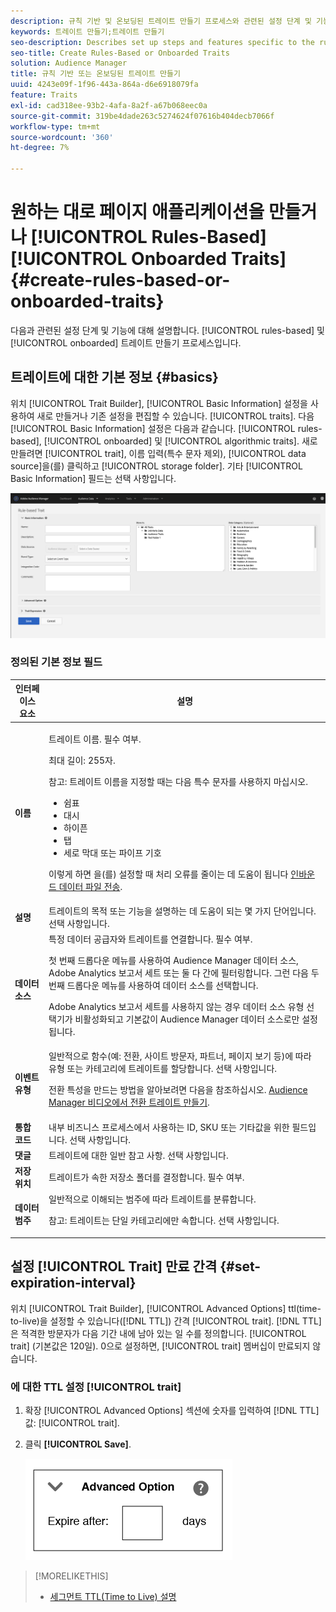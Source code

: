 ```yaml
---
description: 규칙 기반 및 온보딩된 트레이트 만들기 프로세스와 관련된 설정 단계 및 기능에 대해 설명합니다.
keywords: 트레이트 만들기;트레이트 만들기
seo-description: Describes set up steps and features specific to the rules-based and onboarded trait creation process.
seo-title: Create Rules-Based or Onboarded Traits
solution: Audience Manager
title: 규칙 기반 또는 온보딩된 트레이트 만들기
uuid: 4243e09f-1f96-443a-864a-d6e6918079fa
feature: Traits
exl-id: cad318ee-93b2-4afa-8a2f-a67b068eec0a
source-git-commit: 319be4dade263c5274624f07616b404decb7066f
workflow-type: tm+mt
source-wordcount: '360'
ht-degree: 7%

---
```


# 원하는 대로 페이지 애플리케이션을 만들거나 [!UICONTROL Rules-Based][!UICONTROL Onboarded Traits] {#create-rules-based-or-onboarded-traits}

다음과 관련된 설정 단계 및 기능에 대해 설명합니다. [!UICONTROL rules-based] 및 [!UICONTROL onboarded] 트레이트 만들기 프로세스입니다.

<!-- c_tb_rules_traits.xml -->

## 트레이트에 대한 기본 정보 {#basics}

위치 [!UICONTROL Trait Builder], [!UICONTROL Basic Information] 설정을 사용하여 새로 만들거나 기존 설정을 편집할 수 있습니다. [!UICONTROL traits]. 다음 [!UICONTROL Basic Information] 설정은 다음과 같습니다. [!UICONTROL rules-based], [!UICONTROL onboarded] 및 [!UICONTROL algorithmic traits]. 새로 만들려면 [!UICONTROL trait], 이름 입력(특수 문자 제외), [!UICONTROL data source]을(를) 클릭하고 [!UICONTROL storage folder]. 기타 [!UICONTROL Basic Information] 필드는 선택 사항입니다.

<!-- c_tb_basics.xml -->

![create-trait](assets/create-trait.png)

### 정의된 기본 정보 필드

<table id="table_42AEC7A5B22346C5BB996D2D36C56229"> 
 <thead> 
  <tr> 
   <th colname="col1" class="entry"> 인터페이스 요소 </th> 
   <th colname="col2" class="entry"> 설명 </th> 
  </tr> 
 </thead>
 <tbody> 
  <tr> 
   <td colname="col1"> <b><span class="uicontrol"> 이름 </span></b> </td> 
   <td colname="col2"> <p>트레이트 이름. 필수 여부. </p> <p>최대 길이: 255자. </p> <p> <p>참고: 트레이트 이름을 지정할 때는 다음 특수 문자를 사용하지 마십시오. 
      <ul id="ul_AB38A333F21A4AA9B5656CBA69BA65E3"> 
       <li id="li_0E5033B540BC41E799075845388E85A7">쉼표 </li> 
       <li id="li_B1A6C3E3FB98473A91E4675EE09460F0">대시 </li> 
       <li id="li_579302FE34B64FE0AE3C751012839229">하이픈 </li> 
       <li id="li_44890F738CC64E449CC2545D701ECBC7">탭 </li> 
       <li id="li_C203837501A94342923C99A7DAD1ED61">세로 막대 또는 파이프 기호 </li> 
      </ul> </p> </p> <p>이렇게 하면 을(를) 설정할 때 처리 오류를 줄이는 데 도움이 됩니다 <a href="../../integration/sending-audience-data/batch-data-transfer-explained/inbound-file-contents.md"> 인바운드 데이터 파일 전송</a>. </p> </td> 
  </tr> 
  <tr> 
   <td colname="col1"> <b><span class="uicontrol"> 설명</span></b> </td> 
   <td colname="col2"> 트레이트의 목적 또는 기능을 설명하는 데 도움이 되는 몇 가지 단어입니다. 선택 사항입니다. </td> 
  </tr> 
  <tr> 
   <td colname="col1"> <b><span class="uicontrol"> 데이터 소스</span></b> </td> 
   <td colname="col2"> 특정 데이터 공급자와 트레이트를 연결합니다. 필수 여부. <p>첫 번째 드롭다운 메뉴를 사용하여 Audience Manager 데이터 소스, Adobe Analytics 보고서 세트 또는 둘 다 간에 필터링합니다. 그런 다음 두 번째 드롭다운 메뉴를 사용하여 데이터 소스를 선택합니다.</p><p> Adobe Analytics 보고서 세트를 사용하지 않는 경우 데이터 소스 유형 선택기가 비활성화되고 기본값이 Audience Manager 데이터 소스로만 설정됩니다.</p>  </td> 
  </tr>
   <tr> 
   <td colname="col1"> <b><span class="uicontrol"> 이벤트 유형</span></b> </td> 
   <td colname="col2"> 일반적으로 함수(예: 전환, 사이트 방문자, 파트너, 페이지 보기 등)에 따라 유형 또는 카테고리에 트레이트를 할당합니다. 선택 사항입니다. <p> 전환 특성을 만드는 방법을 알아보려면 다음을 참조하십시오. <a href="https://experienceleague.adobe.com/docs/audience-manager-learn/tutorials/build-and-manage-audiences/traits-and-segments/creating-conversion-traits.html">Audience Manager 비디오에서 전환 트레이트 만들기</a>. </p></td> 
  </tr> 
  <tr> 
   <td colname="col1"> <b><span class="uicontrol"> 통합 코드</span></b> </td> 
   <td colname="col2"> 내부 비즈니스 프로세스에서 사용하는 ID, SKU 또는 기타값을 위한 필드입니다. 선택 사항입니다. </td> 
  </tr> 
  <tr> 
   <td colname="col1"> <b><span class="uicontrol"> 댓글</span></b> </td> 
   <td colname="col2"> 트레이트에 대한 일반 참고 사항. 선택 사항입니다. </td> 
  </tr> 
  <tr> 
   <td colname="col1"> <b><span class="uicontrol"> 저장 위치</span></b> </td> 
   <td colname="col2"> 트레이트가 속한 저장소 폴더를 결정합니다. 필수 여부. </td> 
  </tr> 
  <tr> 
   <td colname="col1"> <b><span class="uicontrol"> 데이터 범주</span></b> </td> 
   <td colname="col2"> 일반적으로 이해되는 범주에 따라 트레이트를 분류합니다. <p>참고: 트레이트는 단일 카테고리에만 속합니다. 선택 사항입니다. </p> </td> 
  </tr> 
 </tbody> 
</table>

## 설정 [!UICONTROL Trait] 만료 간격 {#set-expiration-interval}

위치 [!UICONTROL Trait Builder], [!UICONTROL Advanced Options] ttl(time-to-live)을 설정할 수 있습니다([!DNL TTL]) 간격 [!UICONTROL trait]. [!DNL TTL] 은 적격한 방문자가 다음 기간 내에 남아 있는 일 수를 정의합니다. [!UICONTROL trait] (기본값은 120일). 0으로 설정하면, [!UICONTROL trait] 멤버십이 만료되지 않습니다.

<!-- t_tb_ttl.xml -->

### 에 대한 TTL 설정 [!UICONTROL trait]

1. 확장 [!UICONTROL Advanced Options] 섹션에 숫자를 입력하여 [!DNL TTL] 값: [!UICONTROL trait].
1. 클릭 **[!UICONTROL Save]**.

   ![](assets/TTL.png)

>[!MORELIKETHIS]
>
>* [세그먼트 TTL(Time to Live) 설명](../../features/traits/segment-ttl-explained.md)

